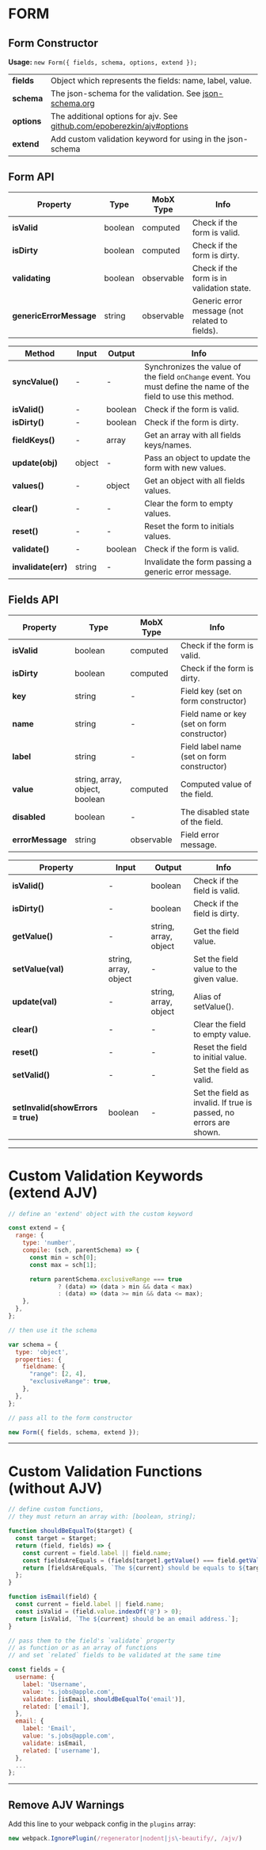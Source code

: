 # FORM

## Form Constructor

**Usage:** `new Form({ fields, schema, options, extend });`

|   |   |
|---|---|
| **fields**    | Object which represents the fields: name, label, value. |
| **schema**    | The json-schema for the validation. See [json-schema.org](http://json-schema.org) |
| **options**   | The additional options for ajv. See [github.com/epoberezkin/ajv#options](https://github.com/epoberezkin/ajv#options) |
| **extend**    | Add custom validation keyword for using in the json-schema |

## Form API

| Property | Type | MobX Type | Info |
|---|---|---|---|
| **isValid** | boolean | computed | Check if the form is valid. |
| **isDirty** | boolean | computed | Check if the form is dirty. |
| **validating** | boolean | observable | Check if the form is in validation state. |
| **genericErrorMessage** | string | observable | Generic error message (not related to fields). |


| Method | Input | Output | Info |
|---|---|---|---|
| **syncValue()** | - | - | Synchronizes the value of the field `onChange` event. You must define the name of the field to use this method. |
| **isValid()** | - | boolean | Check if the form is valid. |
| **isDirty()** | - | boolean  | Check if the form is dirty. |
| **fieldKeys()** | - | array | Get an array with all fields keys/names. |
| **update(obj)** | object | - | Pass an object to update the form with new values. |
| **values()** | - | object | Get an object with all fields values. |
| **clear()** | - | - | Clear the form to empty values. |
| **reset()** | - | - | Reset the form to initials values. |
| **validate()** | - | boolean | Check if the form is valid. |
| **invalidate(err)** | string | - | Invalidate the form passing a generic error message. |

## Fields API

| Property | Type | MobX Type | Info |
|---|---|---|---|
| **isValid** | boolean | computed | Check if the form is valid. |
| **isDirty** | boolean | computed | Check if the form is dirty. |
| **key** | string | - | Field key (set on form constructor) |
| **name** | string | - | Field name or key (set on form constructor) |
| **label** | string | - | Field label name (set on form constructor) |
| **value** | string, array, object, boolean | computed | Computed value of the field. |
| **disabled** | boolean | - | The disabled state of the field. |
| **errorMessage** | string | observable | Field error message. |


| Property | Input | Output | Info |
|---|---|---|---|
| **isValid()** | - | boolean | Check if the field is valid. |
| **isDirty()** | - | boolean | Check if the field is dirty. |
| **getValue()** | - | string, array, object | Get the field value. |
| **setValue(val)** | string, array, object | - | Set the field value to the given value. |
| **update(val)** | - | string, array, object | Alias of setValue(). |
| **clear()** | - | - | Clear the field to empty value. |
| **reset()** | - | - | Reset the field to initial value. |
| **setValid()** | - | - | Set the field as valid. |
| **setInvalid(showErrors = true)** | boolean | - | Set the field as invalid. If true is passed, no errors are shown. |

---

# Custom Validation Keywords (extend AJV)

```javascript
// define an 'extend' object with the custom keyword

const extend = {
  range: {
    type: 'number',
    compile: (sch, parentSchema) => {
      const min = sch[0];
      const max = sch[1];

      return parentSchema.exclusiveRange === true
              ? (data) => (data > min && data < max)
              : (data) => (data >= min && data <= max);
    },
  },
};

// then use it the schema

var schema = {
  type: 'object',
  properties: {
    fieldname: {
      "range": [2, 4],
      "exclusiveRange": true,
    },
  },
};

// pass all to the form constructor

new Form({ fields, schema, extend });

```

---

# Custom Validation Functions (without AJV)

```javascript
// define custom functions,
// they must return an array with: [boolean, string];

function shouldBeEqualTo($target) {
  const target = $target;
  return (field, fields) => {
    const current = field.label || field.name;
    const fieldsAreEquals = (fields[target].getValue() === field.getValue());
    return [fieldsAreEquals, `The ${current} should be equals to ${target}`];
  };
}

function isEmail(field) {
  const current = field.label || field.name;
  const isValid = (field.value.indexOf('@') > 0);
  return [isValid, `The ${current} should be an email address.`];
}

// pass them to the field's `validate` property
// as function or as an array of functions
// and set `related` fields to be validated at the same time

const fields = {
  username: {
    label: 'Username',
    value: 's.jobs@apple.com',
    validate: [isEmail, shouldBeEqualTo('email')],
    related: ['email'],
  },
  email: {
    label: 'Email',
    value: 's.jobs@apple.com',
    validate: isEmail,
    related: ['username'],
  },
  ...
};
```

---

## Remove AJV Warnings

Add this line to your webpack config in the `plugins` array:

```javascript
new webpack.IgnorePlugin(/regenerator|nodent|js\-beautify/, /ajv/)
```
